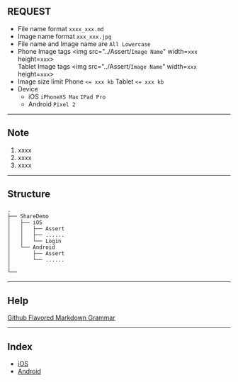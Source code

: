 ## REQUEST
* File name format `xxxx_xxx.md`
* Image name format `xxx_xxx.jpg`
* File name and Image name are `All Lowercase`
* Phone Image tags <img src="../Assert/`Image Name`" width=`xxx` height=`xxx`>  
  Tablet Image tags  <img src="../Assert/`Image Name`" width=`xxx` height=`xxx`>
* Image size limit Phone `<= xxx kb` Tablet `<= xxx kb`
* Device
   * iOS `iPhoneXS Max` `IPad Pro`
   * Android `Pixel 2`

****

## Note
1. xxxx
2. xxxx
3. xxxx

****

## Structure
```
.
├── ShareDemo
│   ├── iOS
│   │   ├── Assert
│   │   ├── ......
│   │   └── Login
│   └── Android
│       ├── Assert
│       └── ......
│               
└──
```
****

## Help
[Github Flavored Markdown Grammar](https://github.com/guodongxiaren/README)

****

## Index
* [iOS](./iOS_index.md)
* [Android](./Android_index.md)
